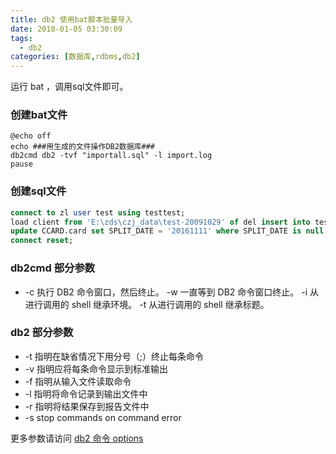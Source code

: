```yaml
---
title: db2 使用bat脚本批量导入
date: 2018-01-05 03:30:09
tags: 
  - db2
categories: [数据库,rdbms,db2]
---
```


运行 bat ，调用sql文件即可。

### 创建bat文件

```
@echo off
echo ###用生成的文件操作DB2数据库###
db2cmd db2 -tvf "importall.sql" -l import.log
pause
```

### 创建sql文件

```sql
connect to zl user test using testtest;
load client from 'E:\zds\czj_data\test-20091029' of del insert into test_tmp;
update CCARD.card set SPLIT_DATE = '20161111' where SPLIT_DATE is null 
connect reset;
```

### db2cmd 部分参数

- -c	   执行 DB2 命令窗口，然后终止。
   -w  	一直等到 DB2 命令窗口终止。
    -i  	   从进行调用的 shell 继承环境。
    -t	   从进行调用的 shell 继承标题。

### db2 部分参数

- -t 指明在缺省情况下用分号（;）终止每条命令 
- -v 指明应将每条命令显示到标准输出 
- -f 指明从输入文件读取命令 
- -l 指明将命令记录到输出文件中 
- -r 指明将结果保存到报告文件中 
- -s stop commands on command error

更多参数请访问 [db2 命令 options](https://www.ibm.com/support/knowledgecenter/SSEPGG_9.7.0/com.ibm.db2.luw.admin.cmd.doc/doc/r0010410.html)



